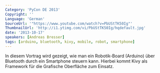 ```yaml
---
Category: 'PyCon DE 2013'
Copyright: ''
Language: 'German'
SourceUrl: '"https://www.youtube.com/watch?v=PbUStTK50Ig"'
ThumbnailUrl: 'http://i1.ytimg.com/vi/PbUStTK50Ig/hqdefault.jpg'
date: '2013-10-17'
speakers: [Andreas Bresser]
tags: [arduino, bluetooth, kivy, mobile, robot, smartphone]
---
```

In diesem Vortrag wird gezeigt, wie man ein Robotik-Board (Arduino) über Bluetooth durch ein Smartphone steuern kann. Hierbei kommt Kivy als Framework für die Grafische Oberfläche zum Einsatz.